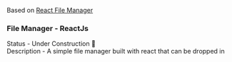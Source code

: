 Based on [React File Manager](https://github.com/dailykit/react-file-manager/issues)

### File Manager - ReactJs

Status - Under Construction 🚧  
Description - A simple file manager built with react that can be dropped in
